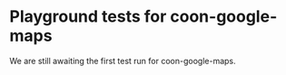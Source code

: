 # Playground tests for coon-google-maps
We are still awaiting the first test run for coon-google-maps.
